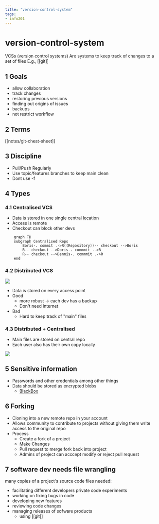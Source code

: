 ```yaml
---
title: "version-control-system"
tags: 
- info201
---
```


# version-control-system

VCSs (version control systems) Are systems to keep track of changes to a set of files
E.g., [[git]]

## 1 Goals
- allow collaboration
- track changes
- restoring previous versions
- finding out origins of issues
- backups
- not restrict workflow

## 2 Terms
[[notes/git-cheat-sheet]]

## 3 Discipline
- Pull/Push Regularly
- Use topic/features branches to keep main clean
- Dont use -f

## 4 Types
### 4.1 Centralised VCS
- Data is stored in one single central location
- Access is remote
- Checkout can block other devs

```mermaid
	graph TD
	subgraph Centralised Repo
		Boris-. commit .->R((Repository))-- checkout -->Boris
		R-- checkout -->Doris-. commmit .->R
		R-- checkout -->Dennis-. commmit .->R
	end
```

### 4.2 Distributed VCS

![](https://i.imgur.com/IVXAaFF.png)

- Data is stored on every access point
- Good
	- more robust -> each dev has a backup
	- Don't need internet
- Bad
	- Hard to keep track of "main" files

### 4.3 Distributed + Centralised
- Main files are stored on central repo
- Each user also has their own copy locally

![](https://i.imgur.com/BxC8Tiq.png)

## 5 Sensitive information
- Passwords and other credentials among other things
- Data should be stored as encrypted blobs
	- [BlackBox](https://github.com/StackExchange/blackbox)

## 6 Forking
- Cloning into a new remote repo in your account
- Allows community to contribute to projects without giving them write access to the original repo
- Process
	- Create a fork of a project
	- Make Changes
	- Pull request to merge fork back into project
	- Admins of project can acccept modify or reject pull request
	
## 7 software dev needs file wrangling
many copies of a project's source code files needed:

- facilitating different developers private code experiments
- working on fixing bugs in code
- developing new features
- reviewing code changes
- managing releases of sofware products
	- using [[git]]
